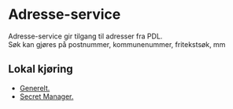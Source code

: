 # Adresse-service
Adresse-service gir tilgang til adresser fra PDL.  
Søk kan gjøres på postnummer, kommunenummer, fritekstsøk, mm

## Lokal kjøring
* [Generelt.](../../docs/modules/ROOT/pages/local/local_general.adoc)
* [Secret Manager.](../../docs/modules/ROOT/pages/local/local_secretmanager.adoc)